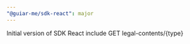 ```yaml
---
"@guiar-me/sdk-react": major
---
```


Initial version of SDK React include GET legal-contents/{type}
